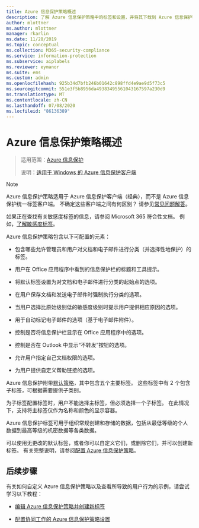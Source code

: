 ```yaml
---
title: Azure 信息保护策略概述
description: 了解 Azure 信息保护策略中的标签和设置，并将其下载到 Azure 信息保护客户端。
author: mlottner
ms.author: mlottner
manager: rkarlin
ms.date: 11/28/2019
ms.topic: conceptual
ms.collection: M365-security-compliance
ms.service: information-protection
ms.subservice: aiplabels
ms.reviewer: eymanor
ms.suite: ems
ms.custom: admin
ms.openlocfilehash: 925b34d7bfb246b01642c898ffd4e9ae9d5f73c5
ms.sourcegitcommit: 551e3f5b8956da49383495561043167597a230d9
ms.translationtype: MT
ms.contentlocale: zh-CN
ms.lasthandoff: 07/08/2020
ms.locfileid: "86136389"
---
```

# <a name="overview-of-the-azure-information-protection-policy"></a>Azure 信息保护策略概述

>适用范围：[Azure 信息保护](https://azure.microsoft.com/pricing/details/information-protection)
>
> 说明：[适用于 Windows 的 Azure 信息保护客户端](faqs.md#whats-the-difference-between-the-azure-information-protection-classic-and-unified-labeling-clients)

> [!NOTE]
> Azure 信息保护策略适用于 Azure 信息保护客户端（经典），而不是 Azure 信息保护统一标签客户端。 不确定这些客户端之间有何区别？ 请参见[常见问题解答](faqs.md#whats-the-difference-between-the-azure-information-protection-classic-and-unified-labeling-clients)。
> 
> 如果正在查找有关敏感度标签的信息，请参阅 Microsoft 365 符合性文档。 例如，[了解敏感度标签](https://docs.microsoft.com/microsoft-365/compliance/sensitivity-labels)。

Azure 信息保护策略包含以下可配置的元素：
    
- 包含哪些允许管理员和用户对文档和电子邮件进行分类（并选择性地保护）的标签。

- 用户在 Office 应用程序中看到的信息保护栏的标题和工具提示。

- 将默认标签设置为对文档和电子邮件进行分类的起始点的选项。

- 在用户保存文档和发送电子邮件时强制执行分类的选项。

- 当用户选择比原始级别低的敏感度级别时提示用户提供相应原因的选项。

- 用于自动标记电子邮件的选项（基于电子邮件附件）。

- 控制是否将信息保护栏显示在 Office 应用程序中的选项。

- 控制是否在 Outlook 中显示“不转发”按钮的选项。

- 允许用户指定自己文档权限的选项。

- 为用户提供自定义帮助链接的选项。

Azure 信息保护附带[默认策略](configure-policy-default.md)，其中包含五个主要标签。 这些标签中有 2 个包含子标签，可根据需要提供子类别。 

为子标签配置标签时，用户不能选择主标签，但必须选择一个子标签。 在此情况下，支持将主标签仅作为名称和颜色的显示容器。

Azure 信息保护标签可用于组织常规创建和存储的数据，包括从最低等级的个人数据到最高等级的机密数据等各类数据。 

可以使用无更改的默认标签，或者你可以自定义它们，或删除它们，并可以创建新标签。 有关完整说明，请参阅[配置 Azure 信息保护策略](configure-policy.md)。

## <a name="next-steps"></a>后续步骤

有关如何自定义 Azure 信息保护策略以及查看所导致的用户行为的示例，请尝试学习以下教程：

- [编辑 Azure 信息保护策略并创建新标签](infoprotect-quick-start-tutorial.md)

- [配置协同工作的 Azure 信息保护策略设置](infoprotect-settings-tutorial.md)
